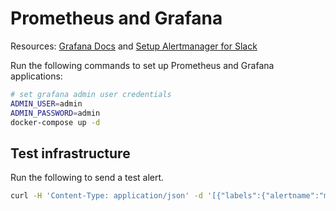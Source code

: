 # Prometheus and Grafana

Resources:
[Grafana Docs](https://grafana.com/docs/grafana-cloud/quickstart/docker-compose-linux/)
and [Setup Alertmanager for Slack](https://grafana.com/blog/2020/02/25/step-by-step-guide-to-setting-up-prometheus-alertmanager-with-slack-pagerduty-and-gmail/)

Run the following commands to set up Prometheus and Grafana applications:
```bash
# set grafana admin user credentials
ADMIN_USER=admin
ADMIN_PASSWORD=admin
docker-compose up -d
```

## Test infrastructure
Run the following to send a test alert.
```bash
curl -H 'Content-Type: application/json' -d '[{"labels":{"alertname":"myalert"}}]' http://127.0.0.1:9093/api/v1/alerts
```
